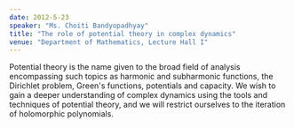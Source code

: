 ```yaml
---
date: 2012-5-23
speaker: "Ms. Choiti Bandyopadhyay"
title: "The role of potential theory in complex dynamics"
venue: "Department of Mathematics, Lecture Hall I"
---
```

Potential theory is the name given to the broad field of analysis
encompassing such topics as harmonic and subharmonic functions,
the Dirichlet problem, Green's functions, potentials and capacity.
We wish to gain a deeper understanding of complex dynamics using the
tools and techniques of potential theory, and we will restrict
ourselves to the iteration of holomorphic polynomials.
